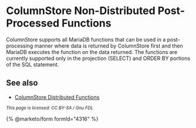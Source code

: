 
# ColumnStore Non-Distributed Post-Processed Functions

ColumnStore supports all MariaDB functions that can be used in a post-processing manner where data is returned by ColumnStore first and then MariaDB executes the function on the data returned. The functions are currently supported only in the projection (SELECT) and ORDER BY portions of the SQL statement.


## See also


* [ColumnStore Distributed Functions](columnstore-distributed-functions.md)


<sub>_This page is licensed: CC BY-SA / Gnu FDL_</sub>


{% @marketo/form formId="4316" %}
